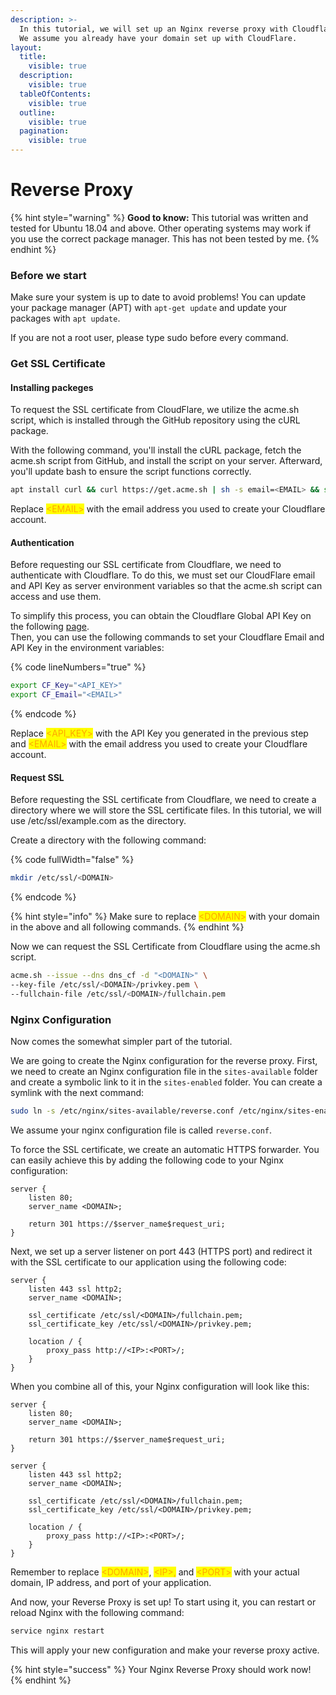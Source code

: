```yaml
---
description: >-
  In this tutorial, we will set up an Nginx reverse proxy with Cloudflare SSL.
  We assume you already have your domain set up with CloudFlare.
layout:
  title:
    visible: true
  description:
    visible: true
  tableOfContents:
    visible: true
  outline:
    visible: true
  pagination:
    visible: true
---
```


# Reverse Proxy

{% hint style="warning" %}
**Good to know:** This tutorial was written and tested for Ubuntu 18.04 and above. Other operating systems may work if you use the correct package manager. This has not been tested by me.
{% endhint %}

### Before we start

Make sure your system is up to date to avoid problems! You can update your package manager (APT) with `apt-get update` and update your packages with `apt update`.&#x20;

If you are not a root user, please type sudo before every command.

### Get SSL Certificate

#### Installing packeges

To request the SSL certificate from CloudFlare, we utilize the acme.sh script, which is installed through the GitHub repository using the cURL package.&#x20;

With the following command, you'll install the cURL package, fetch the acme.sh script from GitHub, and install the script on your server. Afterward, you'll update bash to ensure the script functions correctly.

```bash
apt install curl && curl https://get.acme.sh | sh -s email=<EMAIL> && source ~/.bashrc
```

Replace <mark style="color:orange;">\<EMAIL></mark> with the email address you used to create your Cloudflare account.

#### Authentication

Before requesting our SSL certificate from Cloudflare, we need to authenticate with Cloudflare. To do this, we must set our CloudFlare email and API Key as server environment variables so that the acme.sh script can access and use them.

To simplify this process, you can obtain the Cloudflare Global API Key on the following [page](https://dash.cloudflare.com/profile/api-tokens). \
Then, you can use the following commands to set your Cloudflare Email and API Key in the environment variables:

{% code lineNumbers="true" %}
```bash
export CF_Key="<API_KEY>"
export CF_Email="<EMAIL>"
```
{% endcode %}

Replace <mark style="color:orange;">\<API\_KEY></mark> with the API Key you generated in the previous step and <mark style="color:orange;">\<EMAIL></mark> with the email address you used to create your Cloudflare account.

#### Request SSL

Before requesting the SSL certificate from Cloudflare, we need to create a directory where we will store the SSL certificate files. In this tutorial, we will use /etc/ssl/example.com as the directory.

Create a directory with the following command:

{% code fullWidth="false" %}
```bash
mkdir /etc/ssl/<DOMAIN>
```
{% endcode %}

{% hint style="info" %}
Make sure to replace <mark style="color:orange;">\<DOMAIN></mark> with your domain in the above and all following commands.
{% endhint %}

Now we can request the SSL Certificate from Cloudflare using the acme.sh script.&#x20;

```bash
acme.sh --issue --dns dns_cf -d "<DOMAIN>" \
--key-file /etc/ssl/<DOMAIN>/privkey.pem \
--fullchain-file /etc/ssl/<DOMAIN>/fullchain.pem
```

### Nginx Configuration

Now comes the somewhat simpler part of the tutorial.&#x20;

We are going to create the Nginx configuration for the reverse proxy. First, we need to create an Nginx configuration file in the `sites-available` folder and create a symbolic link to it in the `sites-enabled` folder. You can create a symlink with the next command:

```bash
sudo ln -s /etc/nginx/sites-available/reverse.conf /etc/nginx/sites-enabled/reverse.conf
```

We assume your nginx configuration file is called `reverse.conf`.



To force the SSL certificate, we create an automatic HTTPS forwarder. You can easily achieve this by adding the following code to your Nginx configuration:

```nginx
server {
    listen 80;
    server_name <DOMAIN>;

    return 301 https://$server_name$request_uri;
}
```

Next, we set up a server listener on port 443 (HTTPS port) and redirect it with the SSL certificate to our application using the following code:

```nginx
server {
    listen 443 ssl http2;
    server_name <DOMAIN>;

    ssl_certificate /etc/ssl/<DOMAIN>/fullchain.pem;
    ssl_certificate_key /etc/ssl/<DOMAIN>/privkey.pem;

    location / {
        proxy_pass http://<IP>:<PORT>/;
    }
}
```

When you combine all of this, your Nginx configuration will look like this:

```nginx
server {
    listen 80;
    server_name <DOMAIN>;

    return 301 https://$server_name$request_uri;
}

server {
    listen 443 ssl http2;
    server_name <DOMAIN>;

    ssl_certificate /etc/ssl/<DOMAIN>/fullchain.pem;
    ssl_certificate_key /etc/ssl/<DOMAIN>/privkey.pem;

    location / {
        proxy_pass http://<IP>:<PORT>/;
    }
}
```

Remember to replace <mark style="color:orange;">\<DOMAIN></mark>, <mark style="color:orange;">\<IP>,</mark> and <mark style="color:orange;">\<PORT></mark> with your actual domain, IP address, and port of your application.



And now, your Reverse Proxy is set up! To start using it, you can restart or reload Nginx with the following command:

```bash
service nginx restart
```

This will apply your new configuration and make your reverse proxy active.

{% hint style="success" %}
Your Nginx Reverse Proxy should work now!
{% endhint %}
